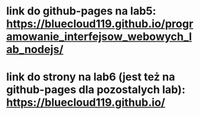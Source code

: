 # link do github-pages na lab5: https://bluecloud119.github.io/programowanie_interfejsow_webowych_lab_nodejs/
# link do strony na lab6 (jest też na github-pages dla pozostalych lab): https://bluecloud119.github.io/
